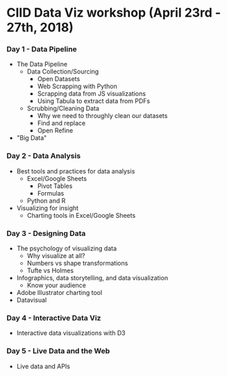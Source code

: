 # CIID Data Viz workshop (April 23rd - 27th, 2018)
### Day 1 - Data Pipeline
* The Data Pipeline
	* Data Collection/Sourcing
		* Open Datasets
		* Web Scrapping with Python
		* Scrapping data from JS visualizations
		* Using Tabula to extract data from PDFs
	* Scrubbing/Cleaning Data
		* Why we need to throughly clean our datasets
		* Find and replace
		* Open Refine
* "Big Data"
### Day 2 - Data Analysis
* Best tools and practices for data analysis
	* Excel/Google Sheets
		* Pivot Tables
		* Formulas
	* Python and R
* Visualizing for insight
	* Charting tools in Excel/Google Sheets
### Day 3 - Designing Data
* The psychology of visualizing data
	* Why visualize at all?
	* Numbers vs shape transformations
	* Tufte vs Holmes
* Infographics, data storytelling, and data visualization
	* Know your audience
* Adobe Illustrator charting tool 
* Datavisual
### Day 4 - Interactive Data Viz
* Interactive data visualizations with D3
### Day 5 - Live Data and the Web
* Live data and APIs


